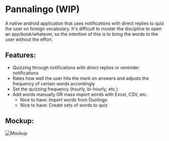 # Pannalingo (WIP)

A native android application that uses notifications with direct replies to quiz the user on foreign vocabulary.
It's difficult to muster the discipline to open an app/book/whatever, so the intention of this is to bring the words to the user without the effort.

## Features:
- Quizzing through notifications with direct replies or reminder notifications
- Rates how well the user hits the mark on answers and adjusts the frequency of certain words accordingly
- Set the quizzing frequency (hourly, bi-hourly, etc.)
- Add words manually OR mass import words with Excel, CSV, etc.
  - Nice to have: Import words from Duolingo
  - Nice to have: Create sets of words to quiz

## Mockup:
![Mockup](../assets/pannalingo_mockup.png?raw=true)

